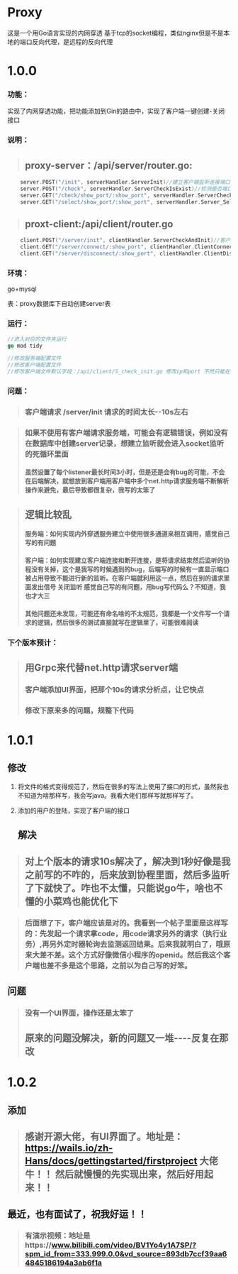 # Proxy
这是一个用Go语言实现的内网穿透 基于tcp的socket编程，类似nginx但是不是本地的端口反向代理，是远程的反向代理

# 1.0.0

### 功能：

实现了内网穿透功能，把功能添加到Gin的路由中，实现了客户端一键创建-关闭接口

### 说明：

> ## proxy-server：/api/server/router.go:

```go
	server.POST("/init", serverHandler.ServerInit)//建立客户端监听连接端口和展示端口
	server.POST("/check", serverHandler.ServerCheckIsExist)//检测是否端口被占用
	server.GET("/check/show_port/:show_port", serverHandler.ServerCheckByShowPort)//监听内网穿透服务是否存在
	server.GET("/select/show_port/:show_port", serverHandler.Server_SelectByShowPort)//得到对应服务的详细信息
```

> ## proxt-client:/api/client/router.go

```go
	client.POST("/server/init", clientHandler.ServerCheckAndInit)//客户端-一键检测创建服务端监听服务
	client.GET("/server/connect/:show_port", clientHandler.ClientConnectServer)//客户端-一键连接服务端
	client.GET("/server/disconnect/:show_port", clientHandler.ClientDisConnect)//客户端-一键关闭内网穿透服务
```

### 环境：

go+mysql

表：proxy数据库下自动创建server表

### 运行：

```go
//进入对应的文件夹运行
go mod tidy
```

```go
//修改服务端配置文件
//修改客户端配置文件
//修改客户端文件默认字段：/api/client/S_check_init.go 修改ip和port 不然只能在本地设置，之后会改到配置文件里面
```

### 问题：

> ### 客户端请求 /server/init 请求的时间太长--10s左右

> ### 如果不使用有客户端请求服务端，可能会有逻辑错误，例如没有在数据库中创建server记录，想建立监听就会进入socket监听的死循环里面
>
> #### 虽然设置了每个listener最长时间3小时，但是还是会有bug的可能，不会在后端解决，就想放到客户端用客户端中多个net.http请求服务端不断解析操作来避免，最后导致都很复杂，我写的太笨了

> ##  逻辑比较乱
>
> ####  服务端：如何实现内外穿透服务建立中使用很多通道来相互调用，感觉自己写的有问题
>
> ####  客户端：如何实现建立客户端连接和断开连接，是将请求结束然后监听的协程没有关掉，这个是我写的时候遇到的bug，后端写的时候有一直显示端口被占用导致不能进行新的监听。在客户端就利用这一点，然后在别的请求里面发出信号 关闭监听 感觉自己写的有问题，用bug写代码么？不知道，我也才大三
>
> #### 其他问题还未发现，可能还有命名啥的不太规范，我都是一个文件写一个请求的逻辑，然后很多的测试直接就写在逻辑里了，可能很难阅读



###  下个版本预计：

> ##  用Grpc来代替net.http请求server端
>
> ###  客户端添加UI界面，把那个10s的请求分析点，让它快点
>
> ### 修改下原来多的问题，规整下代码

# 1.0.1

## 修改

1. 将文件的格式变得规范了，然后在很多的写法上使用了接口的形式，虽然我也不知道为啥那样写，我会写java。我看大佬们那样写就那样写了。
2. 添加的用户的登陆，实现了客户端的接口

	## 解决

> ##  对上个版本的请求10s解决了，解决到1秒好像是我之前写的不咋的，后来放到协程里面，然后多监听了下就快了。咋也不太懂，只能说go牛，啥也不懂的小菜鸡也能优化下



> ### 后面想了下，客户端应该是对的。我看到一个帖子里面是这样写的：先发起一个请求拿code，用code请求另外的请求（执行业务）,再另外定时器轮询去监测返回结果。后来我就明白了，哦原来大差不差。这个方式好像微信小程序的openid。然后我这个客户端也差不多是这个思路，之前以为自己写的好笨。

## 问题

> ###  没有一个UI界面，操作还是太笨了
>
> ##  原来的问题没解决，新的问题又一堆----反复在那改

# 1.0.2

## 添加

> ## 感谢开源大佬，有UI界面了。地址是：https://wails.io/zh-Hans/docs/gettingstarted/firstproject 大佬牛！！ 然后就慢慢的先实现出来，然后好用起来！！

## 最近，也有面试了，祝我好运！！

> ### 有演示视频：地址是https://www.bilibili.com/video/BV1Yo4y1A7SP/?spm_id_from=333.999.0.0&vd_source=893db7ccf39aa64845186194a3ab6f1a













































> 
